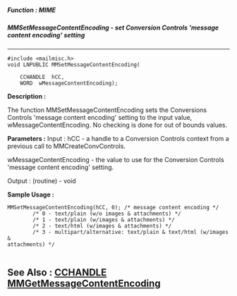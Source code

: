 ##### Function : MIME
##### MMSetMessageContentEncoding - set Conversion Controls 'message content encoding' setting
---
```
#include <mailmisc.h>
void LNPUBLIC MMSetMessageContentEncoding(

	CCHANDLE  hCC,
	WORD  wMessageContentEncoding);
```
**Description :**

The function  MMSetMessageContentEncoding sets the Conversions Controls 
'message content encoding' setting to the input value, 
wMessageContentEncoding.  No checking is done for out of bounds values.


**Parameters :**
Input :
hCC  -  a handle to a Conversion Controls context from a previous call to MMCreateConvControls.

wMessageContentEncoding  -  the value to use for the Conversion Controls 'message content encoding' setting.

Output :
(routine)  -  void



**Sample Usage :**
```
MMSetMessageContentEncoding(hCC, 0); /* message content encoding */
	    /* 0 - text/plain (w/o images & attachments) */
	    /* 1 - text/plain (w/images & attachments) */
	    /* 2 - text/html (w/images & attachments) */
	    /* 3 - multipart/alternative: text/plain & text/html (w/images & 
attachments) */


```
**See Also :**
[CCHANDLE](/domino-c-api-docs/reference/Data/CCHANDLE)
[MMGetMessageContentEncoding](/domino-c-api-docs/reference/Func/MMGetMessageContentEncoding)
---
